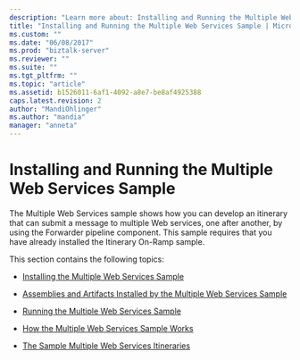 ```yaml
---
description: "Learn more about: Installing and Running the Multiple Web Services Sample"
title: "Installing and Running the Multiple Web Services Sample | Microsoft Docs"
ms.custom: ""
ms.date: "06/08/2017"
ms.prod: "biztalk-server"
ms.reviewer: ""
ms.suite: ""
ms.tgt_pltfrm: ""
ms.topic: "article"
ms.assetid: b1526011-6af1-4092-a8e7-be8af4925388
caps.latest.revision: 2
author: "MandiOhlinger"
ms.author: "mandia"
manager: "anneta"
---
```

# Installing and Running the Multiple Web Services Sample
The Multiple Web Services sample shows how you can develop an itinerary that can submit a message to multiple Web services, one after another, by using the Forwarder pipeline component. This sample requires that you have already installed the Itinerary On-Ramp sample.  
  
 This section contains the following topics:  
  
-   [Installing the Multiple Web Services Sample](../esb-toolkit/installing-the-multiple-web-services-sample.md)  
  
-   [Assemblies and Artifacts Installed by the Multiple Web Services Sample](../esb-toolkit/assemblies-and-artifacts-installed-by-the-multiple-web-services-sample.md)  
  
-   [Running the Multiple Web Services Sample](../esb-toolkit/running-the-multiple-web-services-sample.md)  
  
-   [How the Multiple Web Services Sample Works](../esb-toolkit/how-the-multiple-web-services-sample-works.md)  
  
-   [The Sample Multiple Web Services Itineraries](../esb-toolkit/the-sample-multiple-web-services-itineraries.md)
